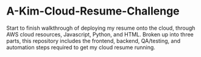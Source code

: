 # A-Kim-Cloud-Resume-Challenge
Start to finish walkthrough of deploying my resume onto the cloud, through AWS cloud resources, Javascript, Python, and HTML. Broken up into three parts, this repository includes the frontend, backend, QA/testing, and automation steps required to get my cloud resume running.
